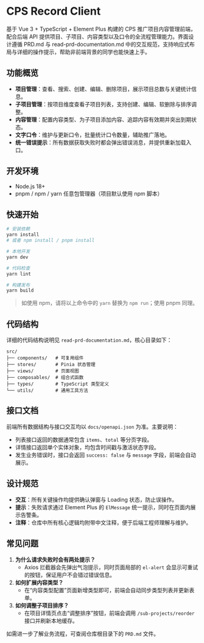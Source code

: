# CPS Record Client

基于 Vue 3 + TypeScript + Element Plus 构建的 CPS 推广项目内容管理前端，配合后端 API 提供项目、子项目、内容类型以及口令的全流程管理能力。界面设计遵循 PRD.md 与 read-prd-documentation.md 中的交互规范，支持响应式布局与详细的操作提示，帮助非前端背景的同学也能快速上手。

## 功能概览

- **项目管理**：查看、搜索、创建、编辑、删除项目，展示项目总数与关键统计信息。
- **子项目管理**：按项目维度查看子项目列表，支持创建、编辑、软删除与排序调整。
- **内容管理**：配置内容类型、为子项目添加内容、追踪内容有效期并突出到期状态。
- **文字口令**：维护与更新口令，批量统计口令数量，辅助推广落地。
- **统一错误提示**：所有数据获取失败时都会弹出错误消息，并提供重新加载入口。

## 开发环境

- Node.js 18+
- pnpm / npm / yarn 任意包管理器（项目默认使用 npm 脚本）

## 快速开始

```bash
# 安装依赖
yarn install
# 或者 npm install / pnpm install

# 本地开发
yarn dev

# 代码检查
yarn lint

# 构建发布
yarn build
```

> 如使用 npm，请将以上命令中的 `yarn` 替换为 `npm run`；使用 pnpm 同理。

## 代码结构

详细的代码结构说明见 `read-prd-documentation.md`，核心目录如下：

```
src/
├── components/   # 可复用组件
├── stores/       # Pinia 状态管理
├── views/        # 页面视图
├── composables/  # 组合式函数
├── types/        # TypeScript 类型定义
└── utils/        # 通用工具方法
```

## 接口文档

前端所有数据结构与接口交互均以 `docs/openapi.json` 为准。主要说明：

- 列表接口返回的数据通常包含 `items`、`total` 等分页字段。
- 详情接口返回单个实体对象，均包含时间戳与激活状态字段。
- 发生业务错误时，接口会返回 `success: false` 与 `message` 字段，前端会自动展示。

## 设计规范

- **交互**：所有关键操作均提供确认弹窗与 Loading 状态，防止误操作。
- **提示**：失败请求通过 Element Plus 的 `ElMessage` 统一提示，同时在页面内展示告警条。
- **注释**：仓库中所有核心逻辑均附带中文注释，便于后端工程师理解与维护。

## 常见问题

1. **为什么请求失败时会有两处提示？**
   - Axios 拦截器会先弹出气泡提示，同时页面局部的 `el-alert` 会显示可重试的按钮，保证用户不会错过错误信息。
2. **如何扩展内容类型？**
   - 在“内容类型配置”页面新增类型即可，前端会自动同步类型列表并更新表单。
3. **如何调整子项目排序？**
   - 在项目详情页点击“调整排序”按钮，前端会调用 `/sub-projects/reorder` 接口并刷新本地缓存。

如需进一步了解业务流程，可查阅仓库根目录下的 `PRD.md` 文件。
